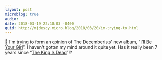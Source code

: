 ```yaml
---
layout: post
microblog: true
audio: 
date: 2018-03-19 22:18:03 -0400
guid: http://mjdescy.micro.blog/2018/03/20/im-trying-to.html
---
```

🎵 I'm trying to form an opinion of The Decemberists' new album, "[I'll Be Your Girl](https://itunes.apple.com/us/album/ill-be-your-girl/1333620066)”. I haven't gotten my mind around it quite yet. Has it really been 7 years since “[The King Is Dead](https://itunes.apple.com/us/album/the-king-is-dead/715554884)”!?
